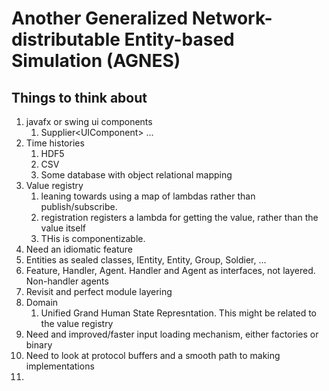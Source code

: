 # Another Generalized Network-distributable Entity-based Simulation (AGNES)



## Things to think about
1. javafx or swing ui components
   1. Supplier\<UIComponent\> ...
2. Time histories
   1. HDF5
   2. CSV
   2. Some database with object relational mapping
3. Value registry 
   1. leaning towards using a map of lambdas rather than publish/subscribe.
   2. registration registers a lambda for getting the value, rather than the value itself
   3. THis is componentizable.
4. Need an idiomatic feature
5. Entities as sealed classes, IEntity, Entity, Group, Soldier, ...
6. Feature, Handler, Agent. Handler and Agent as interfaces, not layered. Non-handler agents
7. Revisit and perfect module layering
8. Domain
   1. Unified Grand Human State Represntation. This might be related to the value registry
9. Need and improved/faster input loading mechanism, either factories or binary
10. Need to look at protocol buffers and a smooth path to making implementations
11. 